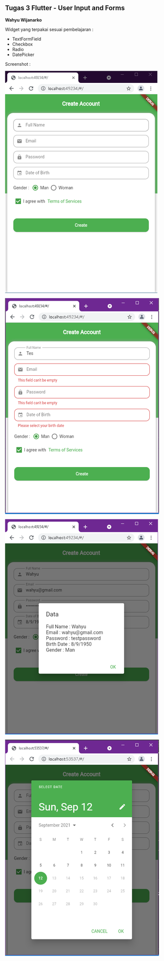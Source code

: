 ## Tugas 3 Flutter - User Input and Forms

**Wahyu Wijanarko**

Widget yang terpakai sesuai pembelajaran :
- TextFormField
- Checkbox
- Radio
- DatePicker

Screenshot :

![Screenshot Awal](https://github.com/doofensmith/tugas2_flutterbasic/blob/master/assets/images/ss1.PNG?raw=true)

![Screenshot Awal](https://github.com/doofensmith/tugas2_flutterbasic/blob/master/assets/images/ss2.PNG?raw=true)

![Screenshot Awal](https://github.com/doofensmith/tugas2_flutterbasic/blob/master/assets/images/ss3.PNG?raw=true)

![Screenshot Awal](https://github.com/doofensmith/tugas2_flutterbasic/blob/master/assets/images/ss4.PNG?raw=true)

